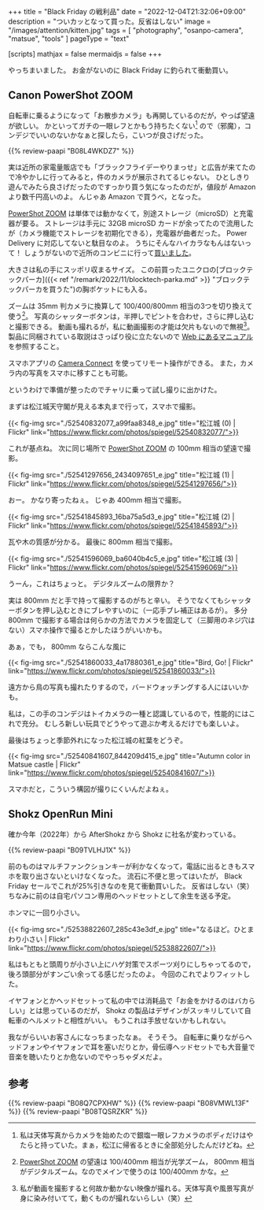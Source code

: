 +++
title = "Black Friday の戦利品"
date =  "2022-12-04T21:32:06+09:00"
description = "ついカッとなって買った。反省はしない"
image = "/images/attention/kitten.jpg"
tags = [ "photography", "osanpo-camera", "matsue", "tools" ]
pageType = "text"

[scripts]
  mathjax = false
  mermaidjs = false
+++

やっちまいました。
お金がないのに Black Friday に釣られて衝動買い。

## Canon PowerShot ZOOM

[PowerShot ZOOM]: https://cam.start.canon/ja/C008/manual/html/ "キヤノン：製品マニュアル｜PowerShot ZOOM"

自転車に乗るようになって「お散歩カメラ」も再開しているのだが，やっぱ望遠が欲しい。
かといってガチの一眼レフとかもう持ちたくない[^c1] ので（邪魔），コンデジでいいのないかなぁと探したら，こいつが良さげだった。

[^c1]: 私は天体写真からカメラを始めたので銀塩一眼レフカメラのボディだけはやたらと持っていた。まぁ，松江に帰省るときに全部処分したんだけどね。

{{% review-paapi "B08L4WKDZ7" %}} <!-- PowerShot ZOOM -->

実は近所の家電量販店でも「ブラックフライデーやりまっせ」と広告が来てたので冷やかしに行ってみると，件のカメラが展示されてるじゃない。
ひとしきり遊んでみたら良さげだったのですっかり買う気になったのだが，値段が Amazon より数千円高いのよ。
んじゃあ Amazon で買うべ，となった。

[PowerShot ZOOM] は単体では動かなくて，別途ストレージ（microSD）と充電器が要る。
ストレージは手元に 32GB microSD カードが余ってたので流用したが（カメラ機能でストレージを初期化できる），充電器が曲者だった。
Power Delivery に対応してないと駄目なのよ。
うちにそんなハイカラなもんはないって！ しょうがないので近所のコンビニに行って[買いました](https://www.century.co.jp/products/ac65pd.html "65W対応 Type-C＆USB-A急速充電器 (AC65PD) - 株式会社センチュリー")。

大きさは私の手にスッポリ収まるサイズ。
この前買ったユニクロの[ブロックテックパーカ]({{< ref "/remark/2022/11/blocktech-parka.md" >}} "ブロックテックパーカを買うた")の胸ポケットにも入る。

ズームは 35mm 判カメラに換算して 100/400/800mm 相当の3つを切り換えて使う[^z1]。
写真のシャッターボタンは，半押しでピントを合わせ，さらに押し込むと撮影できる。
動画も撮れるが，私に動画撮影の才能は欠片もないので無視[^mv1]。
製品に同梱されている取説はさっぱり役に立たないので [Web にあるマニュアル][PowerShot ZOOM]を参照すること。

[^z1]: [PowerShot ZOOM] の望遠は 100/400mm 相当が光学ズーム， 800mm 相当がデジタルズーム。なのでメインで使うのは 100/400mm かな。

スマホアプリの [Camera Connect](https://cweb.canon.jp/camera/dcam/wi-fi/cc/ "キヤノン：コンパクトデジタルカメラ PC用ソフトウエア｜Camera Connect") を使ってリモート操作ができる。
また，カメラ内の写真をスマホに移すことも可能。

[^mv1]: 私が動画を撮影すると何故か動かない映像が撮れる。天体写真や風景写真が身に染み付いてて，動くものが撮れないらしい（笑）

というわけで準備が整ったのでチャリに乗って試し撮りに出かけた。

まずは松江城天守閣が見える本丸まで行って，スマホで撮影。

{{< fig-img src="./52540832077_a99faa8348_e.jpg" title="松江城 (0) | Flickr" link="https://www.flickr.com/photos/spiegel/52540832077/">}}

これが基点ね。
次に同じ場所で [PowerShot ZOOM] の 100mm 相当の望遠で撮影。

{{< fig-img src="./52541297656_2434097651_e.jpg" title="松江城 (1) | Flickr" link="https://www.flickr.com/photos/spiegel/52541297656/">}}

おー。
かなり寄ったねぇ。
じゃあ 400mm 相当で撮影。

{{< fig-img src="./52541845893_16ba75a5d3_e.jpg" title="松江城 (2) | Flickr" link="https://www.flickr.com/photos/spiegel/52541845893/">}}

瓦や木の質感が分かる。
最後に 800mm 相当で撮影。

{{< fig-img src="./52541596069_ba6040b4c5_e.jpg" title="松江城 (3) | Flickr" link="https://www.flickr.com/photos/spiegel/52541596069/">}}

うーん，これはちょっと。
デジタルズームの限界か？

実は 800mm だと手で持って撮影するのがちと辛い。
そうでなくてもシャッターボタンを押し込むときにブレやすいのに（一応手ブレ補正はあるが）。
多分 800mm で撮影する場合は何らかの方法でカメラを固定して（三脚用のネジ穴はない）スマホ操作で撮るとかしたほうがいいかも。

あぁ，でも， 800mm ならこんな風に

{{< fig-img src="./52541860033_4a17880361_e.jpg" title="Bird, Go! | Flickr" link="https://www.flickr.com/photos/spiegel/52541860033/">}}

遠方から鳥の写真も撮れたりするので，バードウォッチングする人にはいいかも。

私は，この手のコンデジはトイカメラの一種と認識しているので，性能的にはこれで充分。
むしろ新しい玩具でどうやって遊ぶか考えるだけでも楽しいよ。

最後はちょっと季節外れになった松江城の紅葉をどうぞ。

{{< fig-img src="./52540841607_844209d415_e.jpg" title="Autumn color in Matsue castle | Flickr" link="https://www.flickr.com/photos/spiegel/52540841607/">}}

スマホだと，こういう構図が撮りにくいんだよねぇ。

## Shokz OpenRun Mini

確か今年（2022年）から AfterShokz から Shokz に社名が変わっている。

{{% review-paapi "B09TVLHJ1X" %}} <!-- Shokz OpenRun Mini 骨伝導ヘッドセット -->

前のものはマルチファンクションキーが利かなくなって，電話に出るときもスマホを取り出さないといけなくなった。
流石に不便と思ってはいたが， Black Friday セールでこれが25%引きなのを見て衝動買いした。
反省はしない（笑） ちなみに前のは自宅パソコン専用のヘッドセットとして余生を送る予定。

ホンマに一回り小さい。

{{< fig-img src="./52538822607_285c43e3df_e.jpg" title="なるほど。ひとまわり小さい | Flickr" link="https://www.flickr.com/photos/spiegel/52538822607/">}}

私はもともと頭周りが小さい上にハゲ対策でスポーツ刈りにしちゃってるので，後ろ頭部分がすンごい余ってる感じだったのよ。
今回のこれでよりフィットした。

イヤフォンとかヘッドセットって私の中では消耗品で「お金をかけるのはバカらしい」とは思っているのだが， Shokz の製品はデザインがスッキリしていて自転車のヘルメットと相性がいい。
もうこれは手放せないかもしれない。

我ながらいいお客さんになっちまったなぁ。
そうそう。
自転車に乗りながらヘッドフォンやイヤフォンで耳を塞いだりとか，骨伝導ヘッドセットでも大音量で音楽を聴いたりとか危ないのでやっちゃダメだよ。

## 参考

{{% review-paapi "B08Q7CPXHW" %}} <!-- 充電器（Power Delivery 対応） -->
{{% review-paapi "B08VMWL13F" %}} <!-- VAAM -->
{{% review-paapi "B08TQSRZKR" %}} <!-- プロテインバー -->
